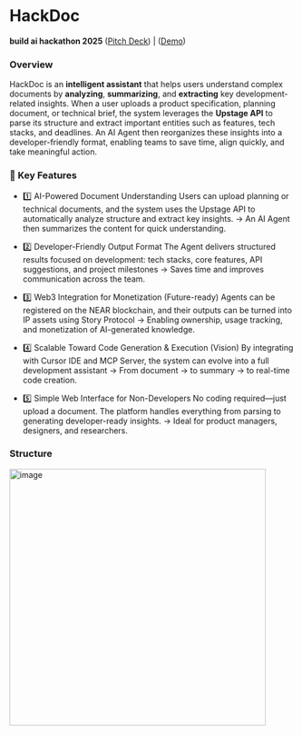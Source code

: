 # HackDoc
**build ai hackathon 2025**
([Pitch Deck](https://docs.google.com/presentation/d/1sHUXiuc_Hk1PehybmVWajDMGRdt-xrYR7U_G-QbbV1o/edit?slide=id.g34b59c93e4c_0_83#slide=id.g34b59c93e4c_0_83)) | ([Demo](https://youtu.be/_J9Dh1Y7Tc4)) 

### Overview
HackDoc is an **intelligent assistant** that helps users understand complex documents by **analyzing**, **summarizing**, and **extracting** key development-related insights. When a user uploads a product specification, planning document, or technical brief, the system leverages the **Upstage API** to parse its structure and extract important entities such as features, tech stacks, and deadlines. An AI Agent then reorganizes these insights into a developer-friendly format, enabling teams to save time, align quickly, and take meaningful action. 


### 🔑 Key Features
- 1️⃣ AI-Powered Document Understanding
Users can upload planning or technical documents,
 and the system uses the Upstage API to automatically analyze structure and extract key insights.
 → An AI Agent then summarizes the content for quick understanding.

- 2️⃣ Developer-Friendly Output Format
The Agent delivers structured results focused on development:
 tech stacks, core features, API suggestions, and project milestones
 → Saves time and improves communication across the team.

- 3️⃣ Web3 Integration for Monetization (Future-ready)
Agents can be registered on the NEAR blockchain,
 and their outputs can be turned into IP assets using Story Protocol
 → Enabling ownership, usage tracking, and monetization of AI-generated knowledge.

- 4️⃣ Scalable Toward Code Generation & Execution (Vision)
By integrating with Cursor IDE and MCP Server,
 the system can evolve into a full development assistant
 → From document → to summary → to real-time code creation.

- 5️⃣ Simple Web Interface for Non-Developers
No coding required—just upload a document.
 The platform handles everything from parsing to generating developer-ready insights.
 → Ideal for product managers, designers, and researchers.
 
### Structure
<img width="452" alt="image" src="https://github.com/user-attachments/assets/3965776b-4ab4-427c-af20-28f19de8e29e" />

